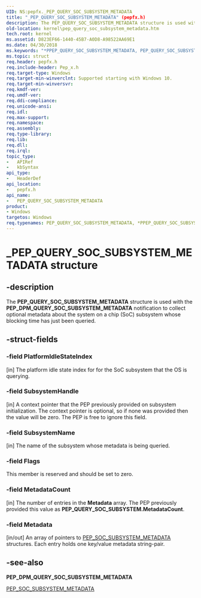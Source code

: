 ```yaml
---
UID: NS:pepfx._PEP_QUERY_SOC_SUBSYSTEM_METADATA
title: "_PEP_QUERY_SOC_SUBSYSTEM_METADATA" (pepfx.h)
description: The PEP_QUERY_SOC_SUBSYSTEM_METADATA structure is used with the PEP_DPM_QUERY_SOC_SUBSYSTEM_METADATA notification to collect optional metadata about the system on a chip (SoC) subsystem whose blocking time has just been queried.
old-location: kernel\pep_query_soc_subsystem_metadata.htm
tech.root: kernel
ms.assetid: D823EF66-1440-45B7-A0D8-A98522AA69E1
ms.date: 04/30/2018
ms.keywords: "*PPEP_QUERY_SOC_SUBSYSTEM_METADATA, PEP_QUERY_SOC_SUBSYSTEM_METADATA, PEP_QUERY_SOC_SUBSYSTEM_METADATA structure [Kernel-Mode Driver Architecture], PPEP_QUERY_SOC_SUBSYSTEM_METADATA, PPEP_QUERY_SOC_SUBSYSTEM_METADATA structure pointer [Kernel-Mode Driver Architecture], _PEP_QUERY_SOC_SUBSYSTEM_METADATA, kernel.pep_query_soc_subsystem_metadata, pepfx/PEP_QUERY_SOC_SUBSYSTEM_METADATA, pepfx/PPEP_QUERY_SOC_SUBSYSTEM_METADATA"
ms.topic: struct
req.header: pepfx.h
req.include-header: Pep_x.h
req.target-type: Windows
req.target-min-winverclnt: Supported starting with Windows 10.
req.target-min-winversvr: 
req.kmdf-ver: 
req.umdf-ver: 
req.ddi-compliance: 
req.unicode-ansi: 
req.idl: 
req.max-support: 
req.namespace: 
req.assembly: 
req.type-library: 
req.lib: 
req.dll: 
req.irql: 
topic_type:
-	APIRef
-	kbSyntax
api_type:
-	HeaderDef
api_location:
-	pepfx.h
api_name:
-	PEP_QUERY_SOC_SUBSYSTEM_METADATA
product:
- Windows
targetos: Windows
req.typenames: PEP_QUERY_SOC_SUBSYSTEM_METADATA, *PPEP_QUERY_SOC_SUBSYSTEM_METADATA
---
```


# _PEP_QUERY_SOC_SUBSYSTEM_METADATA structure


## -description


The <b>PEP_QUERY_SOC_SUBSYSTEM_METADATA</b> structure is used with the <b>PEP_DPM_QUERY_SOC_SUBSYSTEM_METADATA</b> notification to collect optional metadata about the system on a chip (SoC) subsystem whose blocking time has just been queried.


## -struct-fields




### -field PlatformIdleStateIndex

[in] The platform idle state index for  for the SoC subsystem that the OS is querying.


### -field SubsystemHandle

[in] A context pointer that the PEP previously provided on subsystem initialization. The context pointer is optional, so if none was provided then the value will be zero. The PEP is free to ignore this field.


### -field SubsystemName

[in] The name of the subsystem whose metadata is being queried.


### -field Flags

This member is reserved and should be set to zero.


### -field MetadataCount

[in] The number of entries in the <b>Metadata</b> array.  The PEP previously provided this value as <b>PEP_QUERY_SOC_SUBSYSTEM.MetadataCount</b>.


### -field Metadata

[in/out] An array of pointers to <a href="https://msdn.microsoft.com/library/windows/hardware/mt186854">PEP_SOC_SUBSYSTEM_METADATA</a> structures.  Each entry holds one key/value metadata string-pair.


## -see-also




<b>PEP_DPM_QUERY_SOC_SUBSYSTEM_METADATA</b>



<a href="https://msdn.microsoft.com/library/windows/hardware/mt186854">PEP_SOC_SUBSYSTEM_METADATA</a>
 

 

